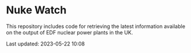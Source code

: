 # Nuke Watch

This repository includes code for retrieving the latest information available on the output of EDF nuclear power plants in the UK.

Last updated: 2023-05-22 10:08